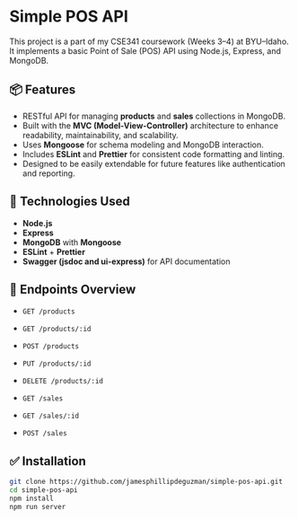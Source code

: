 # Simple POS API

This project is a part of my CSE341 coursework (Weeks 3–4) at BYU–Idaho. It implements a basic Point of Sale (POS) API using Node.js, Express, and MongoDB.

## 📦 Features

- RESTful API for managing **products** and **sales** collections in MongoDB.
- Built with the **MVC (Model-View-Controller)** architecture to enhance readability, maintainability, and scalability.
- Uses **Mongoose** for schema modeling and MongoDB interaction.
- Includes **ESLint** and **Prettier** for consistent code formatting and linting.
- Designed to be easily extendable for future features like authentication and reporting.

## 📌 Technologies Used

- **Node.js**
- **Express**
- **MongoDB** with **Mongoose**
- **ESLint** + **Prettier**
- **Swagger (jsdoc and ui-express)** for API documentation

## 🧪 Endpoints Overview

- `GET /products`
- `GET /products/:id`
- `POST /products`
- `PUT /products/:id`
- `DELETE /products/:id`

- `GET /sales`
- `GET /sales/:id`
- `POST /sales`

## ✅ Installation

```bash
git clone https://github.com/jamesphillipdeguzman/simple-pos-api.git
cd simple-pos-api
npm install
npm run server
